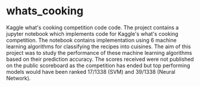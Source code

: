 # whats_cooking
Kaggle what's cooking competition code code.
The project contains a jupyter notebook which implements code for Kaggle's what's cooking competition.
The notebook contains implementation using 6 machine learning algorithms for classifying the recipes into cuisines. The aim of this project was to study the performance of these machine learning algorithms based on their prediction accuracy.
The scores received were not published on the public scoreboard as the competition has ended but top performing models would have been  ranked 17/1338 (SVM) and 39/1338 (Neural Network).
